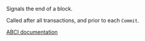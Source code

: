 Signals the end of a block.

Called after all transactions, and prior to each `Commit`.

[ABCI documentation](https://docs.tendermint.com/master/spec/abci/abci.html#endblock)